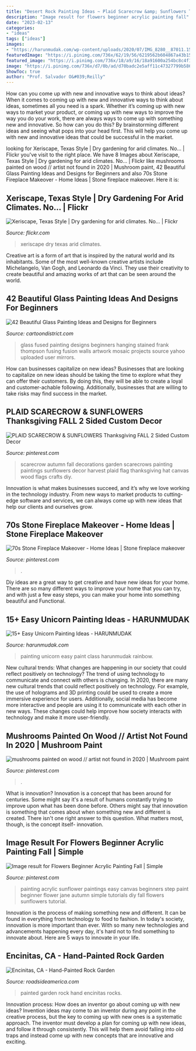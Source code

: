 ```yaml
---
title: "Desert Rock Painting Ideas ~ Plaid Scarecrow &amp; Sunflowers Thanksgiving Fall 2 Sided Custom Decor"
description: "Image result for flowers beginner acrylic painting fall"
date: "2023-02-13"
categories:
- "ideas"
tags: ["ideas"]
images:
- "https://harunmudak.com/wp-content/uploads/2020/07/IMG_8280__87011.1530833580-768x1024.jpg"
featuredImage: "https://i.pinimg.com/736x/62/19/56/6219562b604867a43b15051040ba4d25.jpg"
featured_image: "https://i.pinimg.com/736x/18/a9/16/18a91600a254bc8c4f17b834639ba007.jpg"
image: "https://i.pinimg.com/736x/d7/0b/ad/d70badc2e5aff11c47327799b58621b0.jpg"
ShowToc: true
author: "Prof. Salvador O&#039;Reilly"
---
```



How can you come up with new and innovative ways to think about ideas?
When it comes to coming up with new and innovative ways to think about ideas, sometimes all you need is a spark. Whether it’s coming up with new ways to market your product, or coming up with new ways to improve the way you do your work, there are always ways to come up with something new and innovative. So how can you do this? By brainstorming different ideas and seeing what pops into your head first. This will help you come up with new and innovative ideas that could be successful in the market.

	

		
looking for Xeriscape, Texas Style | Dry gardening for arid climates. No… | Flickr you've visit to the right place. We have 8 Images about Xeriscape, Texas Style | Dry gardening for arid climates. No… | Flickr like mushrooms painted on wood // artist not found in 2020 | Mushroom paint, 42 Beautiful Glass Painting Ideas and Designs for Beginners and also 70s Stone Fireplace Makeover - Home Ideas | Stone fireplace makeover. Here it is:
		
    
## Xeriscape, Texas Style | Dry Gardening For Arid Climates. No… | Flickr

<img loading=lazy src="https://c1.staticflickr.com/9/8464/8408380538_b5a72f5253_b.jpg" onerror="this.onerror=null;this.src='https://tse1.mm.bing.net/th?id=OIP.ocZjNF3XlTr5Im1WgnL22gHaJ4&amp;pid=15.1';" alt="Xeriscape, Texas Style | Dry gardening for arid climates. No… | Flickr">

_Source: flickr.com_

>xeriscape dry texas arid climates. 

	

Creative art is a form of art that is inspired by the natural world and its inhabitants. Some of the most well-known creative artists include Michelangelo, Van Gogh, and Leonardo da Vinci. They use their creativity to create beautiful and amazing works of art that can be seen around the world.

    
## 42 Beautiful Glass Painting Ideas And Designs For Beginners

<img loading=lazy src="http://www.cartoondistrict.com/wp-content/uploads/2017/07/Glass-Painting-Ideas-and-Designs-for-Beginners1.jpg" onerror="this.onerror=null;this.src='https://tse1.mm.bing.net/th?id=OIP.98Mbmgha6bMbvpwogy8lAwHaK6&amp;pid=15.1';" alt="42 Beautiful Glass Painting Ideas and Designs for Beginners">

_Source: cartoondistrict.com_

>glass fused painting designs beginners hanging stained frank thompson fusing fusion walls artwork mosaic projects source yahoo uploaded user mirrors. 

	

How can businesses capitalize on new ideas?
Businesses that are looking to capitalize on new ideas should be taking the time to explore what they can offer their customers. By doing this, they will be able to create a loyal and customer-achable following. Additionally, businesses that are willing to take risks may find success in the market.

    
## PLAID SCARECROW &amp; SUNFLOWERS Thanksgiving FALL 2 Sided Custom Decor

<img loading=lazy src="https://i.pinimg.com/736x/8b/ef/48/8bef4868ce452842c65b9c1315b63775--autumn-decorations-scarecrows.jpg" onerror="this.onerror=null;this.src='https://tse1.mm.bing.net/th?id=OIP.XSc0WeJB-1zvGNtacWKDkQHaKl&amp;pid=15.1';" alt="PLAID SCARECROW &amp; SUNFLOWERS Thanksgiving FALL 2 Sided Custom Decor">

_Source: pinterest.com_

>scarecrow autumn fall decorations garden scarecrows painting paintings sunflowers decor harvest plaid flag thanksgiving hat canvas wood flags crafts diy. 

	

Innovation is what makes businesses succeed, and it’s why we love working in the technology industry. From new ways to market products to cutting-edge software and services, we can always come up with new ideas that help our clients and ourselves grow.

    
## 70s Stone Fireplace Makeover - Home Ideas | Stone Fireplace Makeover

<img loading=lazy src="https://i.pinimg.com/736x/d7/0b/ad/d70badc2e5aff11c47327799b58621b0.jpg" onerror="this.onerror=null;this.src='https://tse1.mm.bing.net/th?id=OIP.mWlaj159yXbYV7FLuQcCmgHaLG&amp;pid=15.1';" alt="70s Stone Fireplace Makeover - Home Ideas | Stone fireplace makeover">

_Source: pinterest.com_

>. 

	

Diy ideas are a great way to get creative and have new ideas for your home. There are so many different ways to improve your home that you can try, and with just a few easy steps, you can make your home into something beautiful and Functional.

    
## 15+ Easy Unicorn Painting Ideas - HARUNMUDAK

<img loading=lazy src="https://harunmudak.com/wp-content/uploads/2020/07/IMG_8280__87011.1530833580-768x1024.jpg" onerror="this.onerror=null;this.src='https://tse1.mm.bing.net/th?id=OIP.8CEF7Jg7UGWLFOlX9jb5lQHaJ4&amp;pid=15.1';" alt="15+ Easy Unicorn Painting Ideas - HARUNMUDAK">

_Source: harunmudak.com_

>painting unicorn easy paint class harunmudak rainbow. 

	

New cultural trends: What changes are happening in our society that could reflect positively on technology?
The trend of using technology to communicate and connect with others is changing. In 2020, there are many new cultural trends that could reflect positively on technology. For example, the use of holograms and 3D printing could be used to create a more immersive experience for users. Additionally, social media has become more interactive and people are using it to communicate with each other in new ways. These changes could help improve how society interacts with technology and make it more user-friendly.

    
## Mushrooms Painted On Wood // Artist Not Found In 2020 | Mushroom Paint

<img loading=lazy src="https://i.pinimg.com/736x/62/19/56/6219562b604867a43b15051040ba4d25.jpg" onerror="this.onerror=null;this.src='https://tse3.mm.bing.net/th?id=OIP.7yUW3RhvPAbXl2TbSFYs6wHaKN&amp;pid=15.1';" alt="mushrooms painted on wood // artist not found in 2020 | Mushroom paint">

_Source: pinterest.com_

>. 

	

What is innovation?
Innovation is a concept that has been around for centuries. Some might say it's a result of humans constantly trying to improve upon what has been done before. Others might say that innovation is something that comes about when something new and different is created. There isn't one right answer to this question. What matters most, though, is the concept itself- innovation.

    
## Image Result For Flowers Beginner Acrylic Painting Fall | Simple

<img loading=lazy src="https://i.pinimg.com/736x/18/a9/16/18a91600a254bc8c4f17b834639ba007.jpg" onerror="this.onerror=null;this.src='https://tse1.mm.bing.net/th?id=OIP.LsjfLGoYgqjsNXDOyMApbQAAAA&amp;pid=15.1';" alt="Image result for Flowers Beginner Acrylic Painting Fall | Simple">

_Source: pinterest.com_

>painting acrylic sunflower paintings easy canvas beginners step paint beginner flower jane autumn simple tutorials diy fall flowers sunflowers tutorial. 

	

Innovation is the process of making something new and different. It can be found in everything from technology to food to fashion. In today's society, innovation is more important than ever. With so many new technologies and advancements happening every day, it's hard not to find something to innovate about. Here are 5 ways to innovate in your life.

    
## Encinitas, CA - Hand-Painted Rock Garden

<img loading=lazy src="https://www.roadsideamerica.com/attract/images/ca/CAENCrockpaint_teeples1.jpg" onerror="this.onerror=null;this.src='https://tse2.mm.bing.net/th?id=OIP.6t1TlfqeBOA3fuPUjhOZawAAAA&amp;pid=15.1';" alt="Encinitas, CA - Hand-Painted Rock Garden">

_Source: roadsideamerica.com_

>painted garden rock hand encinitas rocks. 

	

Innovation process: How does an inventor go about coming up with new ideas?
Invention ideas may come to an inventor during any point in the creative process, but the key to coming up with new ones is a systematic approach. The inventor must develop a plan for coming up with new ideas, and follow it through consistently. This will help them avoid falling into old traps and instead come up with new concepts that are innovative and exciting.

